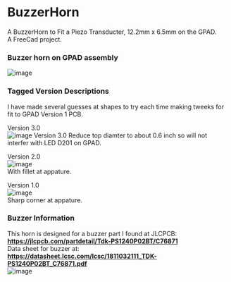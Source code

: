 # BuzzerHorn
A BuzzerHorn to Fit a Piezo Transducter, 12.2mm x 6.5mm on the GPAD.  
A FreeCad project.  

### Buzzer horn on GPAD assembly
![image](https://user-images.githubusercontent.com/5836181/204543966-32a35c15-1148-4263-9631-23105a5c4b57.png)


### Tagged Version Descriptions
I have made several guesses at shapes to try each time making tweeks for fit to GPAD Version 1 PCB.

Version 3.0  
![image](https://user-images.githubusercontent.com/5836181/204536651-52f1deb7-3420-41a9-9ea4-b9a47d4a39b4.png)
Version 3.0 Reduce top diamter to about 0.6 inch so will not interfer with LED D201 on GPAD.

Version 2.0  
![image](https://user-images.githubusercontent.com/5836181/204439320-8172296c-358a-48d1-b215-9bfff2cb0830.png)  
With fillet at appature.

Version 1.0  
![image](https://user-images.githubusercontent.com/5836181/204424521-fbb57517-f856-442d-b4ad-dd70aa9b67e2.png)  
Sharp corner at appature.

### Buzzer Information
This horn is designed for a buzzer part I found at JLCPCB: **https://jlcpcb.com/partdetail/Tdk-PS1240P02BT/C76871**  
Data sheet for buzzer at: **https://datasheet.lcsc.com/lcsc/1811032111_TDK-PS1240P02BT_C76871.pdf**  
![image](https://user-images.githubusercontent.com/5836181/204526125-bdc29536-359c-43d1-9c7f-f91dde45fbc8.png)

